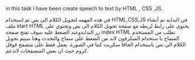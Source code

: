in this task I have been create speech to text by HTML , CSS ,JS.

في هذه المهمه لتحويل الكلام الى نص تم استخدام HTML,CSS,JS في البداية تم أنشاء ملف start HTML يحتوي على رابط لربطه مع صفحة تحويل الكلام الى نص وتحتوي على زر البدايةوعند الضغط عليه سوف تفتح صفحة index HTML تطلب من المستخدم السماح با ستخدام الميكرفون لابد من الضغط على سماح والتحدث وهنا سيتم تحويل الكلام الى نص باستخدام الجافا سكربت كما في الصورة. يعمل فقط على متصفح قوقل كروم حيث ان بعض المتصفحات لاتدعم.
